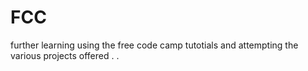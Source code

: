 # FCC
further learning using the free code camp tutotials and attempting the various projects offered
.
.
